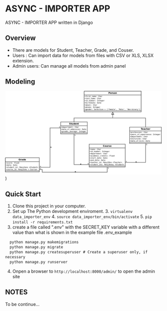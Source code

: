 # ASYNC - IMPORTER APP

ASYNC - IMPORTER APP written in Django

## Overview
* There are models for Student, Teacher, Grade, and Couser.
* Users : Can import data for models from files with CSV or XLS, XLSX extension.
* Admin users: Can manage all models from admin panel

## Modeling
![Descripción de la imagen](importer_modeling.jpeg))

## Quick Start
1. Clone this project in your computer.
2. Set up The Python development  enviroment.
   3. ``` virtualenv data_importer_env ```
   4.  ``` source data_importer_env/bin/activate ```
   5. ``` pip install -r requirements.txt ```
3. create a file called ".env" with the SECRET_KEY variable with a different value than what is shown in the example file .env_example
 ```
   python manage.py makemigrations
   python manage.py migrate   
   python manage.py createsuperuser # Create a superuser only, if  necessary
   python manage.py runserver   
   ```
4. Onpen a browser to    `http://localhost:8000/admin/` to open the admin site



## NOTES
To be continue...
